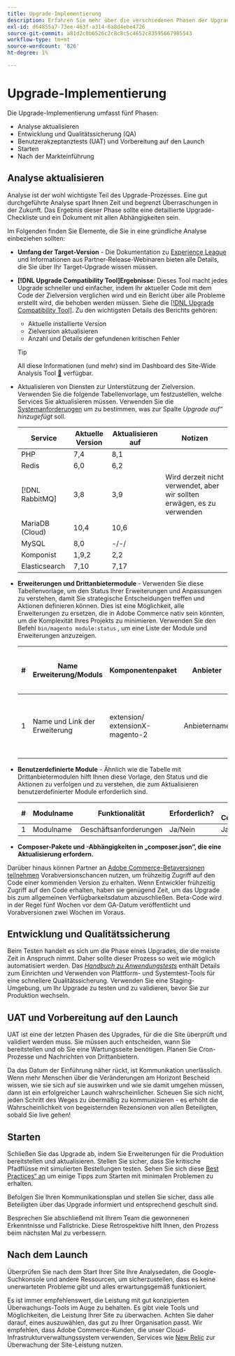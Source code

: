 ```yaml
---
title: Upgrade-Implementierung
description: Erfahren Sie mehr über die verschiedenen Phasen der Upgrade-Implementierung für Adobe Commerce-Projekte.
exl-id: d64855a7-73ee-463f-a314-6a8d4ebe4726
source-git-commit: a81d2c0b6526c2c8c8c5c4652c83595667985543
workflow-type: tm+mt
source-wordcount: '826'
ht-degree: 1%

---
```


# Upgrade-Implementierung

Die Upgrade-Implementierung umfasst fünf Phasen:

- Analyse aktualisieren
- Entwicklung und Qualitätssicherung (QA)
- Benutzerakzeptanztests (UAT) und Vorbereitung auf den Launch
- Starten
- Nach der Markteinführung

## Analyse aktualisieren

Analyse ist der wohl wichtigste Teil des Upgrade-Prozesses. Eine gut durchgeführte Analyse spart Ihnen Zeit und begrenzt Überraschungen in der Zukunft. Das Ergebnis dieser Phase sollte eine detaillierte Upgrade-Checkliste und ein Dokument mit allen Abhängigkeiten sein.

Im Folgenden finden Sie Elemente, die Sie in eine gründliche Analyse einbeziehen sollten:

- **Umfang der Target-Version** - Die Dokumentation zu [Experience League](../../release/release-notes/overview.md) und Informationen aus Partner-Release-Webinaren bieten alle Details, die Sie über Ihr Target-Upgrade wissen müssen.

- **[!DNL Upgrade Compatibility Tool]Ergebnisse**: Dieses Tool macht jedes Upgrade schneller und einfacher, indem Ihr aktueller Code mit dem Code der Zielversion verglichen wird und ein Bericht über alle Probleme erstellt wird, die behoben werden müssen. Siehe die [[!DNL Upgrade Compatibility Tool]](../upgrade-compatibility-tool/overview.md). Zu den wichtigsten Details des Berichts gehören:

   - Aktuelle installierte Version
   - Zielversion aktualisieren
   - Anzahl und Details der gefundenen kritischen Fehler

  >[!TIP]
  >
  >All diese Informationen (und mehr) sind im Dashboard des Site-Wide Analysis Tool [&#128279;](../../tools/site-wide-analysis-tool/dashboard.md) verfügbar.

- Aktualisieren von Diensten zur Unterstützung der Zielversion. Verwenden Sie die folgende Tabellenvorlage, um festzustellen, welche Services Sie aktualisieren müssen. Verwenden Sie die [Systemanforderungen](../../installation/system-requirements.md) um zu bestimmen, was zur Spalte _Upgrade auf“ hinzugefügt_ soll.


  | Service | Aktuelle Version | Aktualisieren auf | Notizen |
  |-----------------|-----------------|------------|----------------------------------------------------------|
  | PHP | 7,4 | 8,1 |                                                          |
  | Redis | 6,0 | 6,2 |                                                          |
  | [!DNL RabbitMQ] | 3,8 | 3,9 | Wird derzeit nicht verwendet, aber wir sollten erwägen, es zu verwenden |
  | MariaDB (Cloud) | 10,4 | 10,6 |                                                          |
  | MySQL | 8,0 | -/-/ |                                                          |
  | Komponist | 1,9,2 | 2,2 |                                                          |
  | Elasticsearch | 7,10 | 7,17 |                                                          |

- **Erweiterungen und Drittanbietermodule** - Verwenden Sie diese Tabellenvorlage, um den Status Ihrer Erweiterungen und Anpassungen zu verstehen, damit Sie strategische Entscheidungen treffen und Aktionen definieren können. Dies ist eine Möglichkeit, alle Erweiterungen zu ersetzen, die in Adobe Commerce nativ sein könnten, um die Komplexität Ihres Projekts zu minimieren. Verwenden Sie den Befehl `bin/magento module:status` , um eine Liste der Module und Erweiterungen anzuzeigen.

  | # | Name <br> Erweiterung/Moduls | Komponentenpaket | Anbieter | Aktuelle Version | Funktionalität | Mit der neuesten <br>Commerce-Version kompatibel? | Probleme | Nativ in Commerce? | Aktion | Notizen |
  |---|-----------------------------|------------------------------------|-------------|-------------------|-----------------------|---------------------------------------------|--------------------------------------------------|---------------------|-------------------------|-------|
  | 1 | Name und Link der Erweiterung | extension/<br>extensionX-magento-2 | Anbietername | Installierte Version | Geschäftsanforderungen | Ja/Nein | Auflisten der identifizierten Probleme, die mit dieser Erweiterung auftreten können | Ja/Nein | Keep/Replace/<br>Remove |       |

- **Benutzerdefinierte Module** - Ähnlich wie die Tabelle mit Drittanbietermodulen hilft Ihnen diese Vorlage, den Status und die Aktionen zu verfolgen und zu verstehen, die zum Aktualisieren benutzerdefinierter Module erforderlich sind.

  | # | Modulname | Funktionalität | Erforderlich? | Nativ in Commerce? | Aktion | Notizen |
  |---|--------------|-----------------------|-----------|---------------------|---------------------|-------|
  | 1 | Modulname | Geschäftsanforderungen | Ja/Nein | Ja/Nein | Behalten/Ersetzen/Entfernen |       |

- **Composer-Pakete und -Abhängigkeiten in „composer.json“, die eine Aktualisierung erfordern.**

Darüber hinaus können Partner an [Adobe Commerce-Betaversionen teilnehmen &#x200B;](../../release/beta.md) Vorabversionschancen nutzen, um frühzeitig Zugriff auf den Code einer kommenden Version zu erhalten. Wenn Entwickler frühzeitig Zugriff auf den Code erhalten, haben sie genügend Zeit, um das Upgrade bis zum allgemeinen Verfügbarkeitsdatum abzuschließen. Beta-Code wird in der Regel fünf Wochen vor dem GA-Datum veröffentlicht und Vorabversionen zwei Wochen im Voraus.

## Entwicklung und Qualitätssicherung

Beim Testen handelt es sich um die Phase eines Upgrades, die die meiste Zeit in Anspruch nimmt. Daher sollte dieser Prozess so weit wie möglich automatisiert werden. Das _[Handbuch zu Anwendungstests](https://developer.adobe.com/commerce/testing/guide/)_ enthält Details zum Einrichten und Verwenden von Plattform- und Systemtest-Tools für eine schnellere Qualitätssicherung. Verwenden Sie eine Staging-Umgebung, um Ihr Upgrade zu testen und zu validieren, bevor Sie zur Produktion wechseln.

## UAT und Vorbereitung auf den Launch

UAT ist eine der letzten Phasen des Upgrades, für die die Site überprüft und validiert werden muss. Sie müssen auch entscheiden, wann Sie bereitstellen und ob Sie eine Wartungsseite benötigen. Planen Sie Cron-Prozesse und Nachrichten von Drittanbietern.

Da das Datum der Einführung näher rückt, ist Kommunikation unerlässlich. Wenn mehr Menschen über die Veränderungen am Horizont Bescheid wissen, wie sie sich auf sie auswirken und wie sie damit umgehen müssen, dann ist ein erfolgreicher Launch wahrscheinlicher. Scheuen Sie sich nicht, jeden Schritt des Weges zu übermäßig zu kommunizieren - es erhöht die Wahrscheinlichkeit von begeisternden Rezensionen von allen Beteiligten, sobald Sie live gehen!

## Starten

Schließen Sie das Upgrade ab, indem Sie Erweiterungen für die Produktion bereitstellen und aktualisieren. Stellen Sie sicher, dass Sie kritische Pfadflüsse mit simulierten Bestellungen testen. Sehen Sie sich diese [Best Practices“ an](../prepare/best-practices.md) um einige Tipps zum Starten mit minimalen Problemen zu erhalten.

Befolgen Sie Ihren Kommunikationsplan und stellen Sie sicher, dass alle Beteiligten über das Upgrade informiert und entsprechend geschult sind.

Besprechen Sie abschließend mit Ihrem Team die gewonnenen Erkenntnisse und Fallstricke. Diese Retrospektive hilft Ihnen, den Prozess beim nächsten Mal zu verbessern.

## Nach dem Launch

Überprüfen Sie nach dem Start Ihrer Site Ihre Analysedaten, die Google-Suchkonsole und andere Ressourcen, um sicherzustellen, dass es keine unerwarteten Probleme gibt und alles erwartungsgemäß funktioniert.

Es ist immer empfehlenswert, die Leistung mit gut konzipierten Überwachungs-Tools im Auge zu behalten. Es gibt viele Tools und Möglichkeiten, die Leistung Ihrer Site zu überwachen. Achten Sie daher darauf, eines auszuwählen, das gut zu Ihrer Organisation passt. Wir empfehlen, dass Adobe Commerce-Kunden, die unser Cloud-Infrastrukturverwaltungssystem verwenden, Services wie [New Relic](https://experienceleague.adobe.com/docs/commerce-cloud-service/user-guide/monitor/new-relic/new-relic-service.html?lang=de) zur Überwachung der Site-Leistung nutzen.
